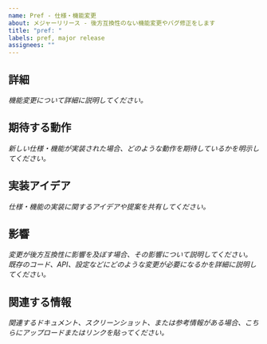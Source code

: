 ```yaml
---
name: Pref - 仕様・機能変更
about: メジャーリリース - 後方互換性のない機能変更やバグ修正をします
title: "pref: "
labels: pref, major release
assignees: ""
---
```


## 詳細

_機能変更について詳細に説明してください。_

## 期待する動作

_新しい仕様・機能が実装された場合、どのような動作を期待しているかを明示してください。_

## 実装アイデア

_仕様・機能の実装に関するアイデアや提案を共有してください。_

## 影響

_変更が後方互換性に影響を及ぼす場合、その影響について説明してください。_
_既存のコード、API、設定などにどのような変更が必要になるかを詳細に説明してください。_

## 関連する情報

_関連するドキュメント、スクリーンショット、または参考情報がある場合、こちらにアップロードまたはリンクを貼ってください。_
